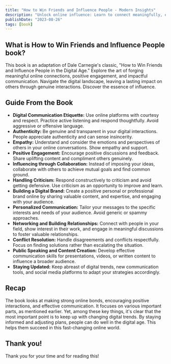```yaml
---
title: "How to Win Friends and Influence People - Modern Insights"
description: "Unlock online influence: Learn to connect meaningfully, engage positively, and adapt to digital trends for success. 🌐💬"
publishDate: "2023-08-26"
tags: [book]
---
```


## What is How to Win Friends and Influence People book?

This book is an adaptation of Dale Carnegie's classic, "How to Win Friends and Influence People in the Digital Age." Explore the art of forging meaningful online connections, positive engagement, and impactful communication. Navigate the digital landscape, leaving a lasting impact on others through genuine interactions. Discover the essence of influence.

## Guide From the Book

- **Digital Communication Etiquette:** Use online platforms with courtesy and respect. Practice active listening and respond thoughtfully. Avoid aggressive or offensive language.
- **Authenticity:** Be genuine and transparent in your digital interactions. People appreciate authenticity and can sense insincerity.
- **Empathy:** Understand and consider the emotions and perspectives of others in your online conversations. Show empathy and support.
- **Positive Engagement:** Encourage positive discussions and feedback. Share uplifting content and compliment others genuinely.
- **Influencing through Collaboration:** Instead of imposing your ideas, collaborate with others to achieve mutual goals and find common ground.
- **Handling Criticism:** Respond constructively to criticism and avoid getting defensive. Use criticism as an opportunity to improve and learn.
- **Building a Digital Brand:** Create a positive personal or professional brand online by sharing valuable content, and expertise, and engaging with your audience.
- **Personalized Communication:** Tailor your messages to the specific interests and needs of your audience. Avoid generic or spammy approaches.
- **Networking and Building Relationships:** Connect with people in your field, show interest in their work, and engage in meaningful discussions to foster valuable relationships.
- **Conflict Resolution:** Handle disagreements and conflicts respectfully. Focus on finding solutions rather than escalating the situation.
- **Public Speaking and Content Creation:** Develop effective communication skills for presentations, videos, or written content to influence a broader audience.
- **Staying Updated:** Keep abreast of digital trends, new communication tools, and social media platforms to adapt your strategies accordingly.

## Recap

The book looks at making strong online bonds, encouraging positive interactions, and effective communication. It focuses on various important parts, as mentioned earlier. Yet, among these key things, it's clear that the most important point is to keep up with changing digital trends. By staying informed and adjusting plans, people can do well in the digital age. This helps them succeed in this fast-changing online world.

## Thank you!

Thank you for your time and for reading this!
